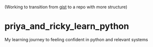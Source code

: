 (Working to transition from [gist](https://gist.github.com/priyapower/443cded92f84e38b1cc4ec990137ba56) to a repo with more structure)

# priya_and_ricky_learn_python
My learning journey to feeling confident in python and relevant systems
